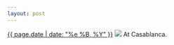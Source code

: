 ```yaml
---
layout: post
---
```


<p>
  <time><a href="/483">{{ page.date | date: "%e %B, %Y" }}</a></time>
  <a href="/483"><img src="{{ site.assets_url }}/483.jpg"/></a>
  <span>At Casablanca.</span>
</p>
